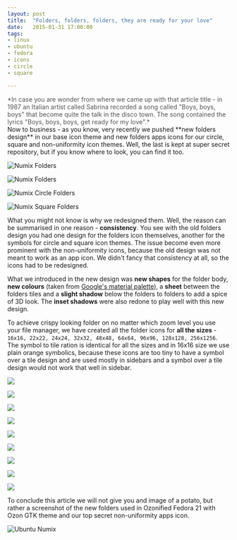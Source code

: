 ```yaml
---
layout: post
title:  "Folders, folders, folders, they are ready for your love"
date:   2015-01-31 17:00:00
tags:
- linux
- ubuntu
- fedora
- icons
- circle
- square

---
```

<span style="color:#555555;">
*In case you are wonder from where we came up with that article title - in 1987 an Italian artist called Sabrina recorded a song called "Boys, boys, boys" that become quite the talk in the disco town. The song contained the lyrics "Boys, boys, boys, get ready for my love".*</span>

<br>
Now to business -  as you know, very recently we pushed **new folders design** in our base icon theme and new folders apps icons for our circle, square and non-uniformity icon themes. 
Well, the last is kept at super secret repository, but if you know where to look, you can find it too.

![Numix Folders](https://lh3.googleusercontent.com/-m3zmC297hT0/VMu4cPpmJtI/AAAAAAAAL7I/L2T1pUTTIng/w628-h435-no/NFIP.png)

![Numix Folders](https://lh6.googleusercontent.com/-w1Oi77gPknw/VMu4cIqCVWI/AAAAAAAAL7A/o_7R4_GG620/w628-h449-no/fl-p.png)

![Numix Circle Folders](https://lh4.googleusercontent.com/-2nWcguyFYR8/VMu4b9YZZjI/AAAAAAAAL7E/Et3ouz8s54Y/w628-h449-no/fl-c-p.png)

![Numix Square Folders](https://lh4.googleusercontent.com/-SAY_183Yxf0/VMu4cVUDxzI/AAAAAAAAL7M/GAqt5_bztFU/w628-h449-no/fl-s-p.png)

What you might not know is why we redesigned them.  Well, the reason can be summarised in one reason - **consistency**. You see with the old folders design you had one design for the folders icon themselves, another for the symbols for circle and square icon themes. The issue become even more prominent with the non-uniformity icons, because the old design was not meant to work as an app icon. We didn't fancy that consistency at all, so the icons had to be redesigned.

What we introduced in the new design was **new shapes** for the folder body, **new colours** (taken from [Google's material palette](http://www.google.co.uk/design/spec/style/color.html#color-color-palette)), a **sheet** between the folders tiles and a **slight shadow** below the folders to folders to add a spice of 3D look. The **inset shadows** were also redone to play well with this new design.

To achieve crispy looking folder on no matter which zoom level you use your file manager, we have created all the folder icons for **all the sizes** - `16x16, 22x22, 24x24, 32x32, 48x48, 64x64, 96x96, 128x128, 256x1256`. The symbol to tile ration is identical for all the sizes and in 16x16 size we use plain orange symbolics, because these icons are too tiny to have a symbol over a tile design and are used mostly in sidebars and a symbol over a tile design would not work that well in sidebar.

![](http://numixproject.github.io/res/blog/20150131/16.png)

![](http://numixproject.github.io/res/blog/20150131/22.png)

![](http://numixproject.github.io/res/blog/20150131/24.png)

![](http://numixproject.github.io/res/blog/20150131/32.png)

![](http://numixproject.github.io/res/blog/20150131/48.png)

![](http://numixproject.github.io/res/blog/20150131/64.png)

![](http://numixproject.github.io/res/blog/20150131/96.png)

![](http://numixproject.github.io/res/blog/20150131/128.png)

![](http://numixproject.github.io/res/blog/20150131/256.png)


To conclude this article we will not give you and image of a potato, but rather a screenshot of the new folders used in Ozonified Fedora 21 with Ozon GTK theme and our top secret non-uniformity apps icon.

![Ubuntu Numix](http://numixproject.github.io/res/blog/20150131/1.png)